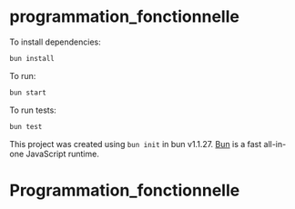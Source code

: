 # programmation_fonctionnelle

To install dependencies:

```bash
bun install
```

To run:

```bash
bun start
```

To run tests:

```bash
bun test
```

This project was created using `bun init` in bun v1.1.27. [Bun](https://bun.sh) is a fast all-in-one JavaScript runtime.

# Programmation_fonctionnelle
